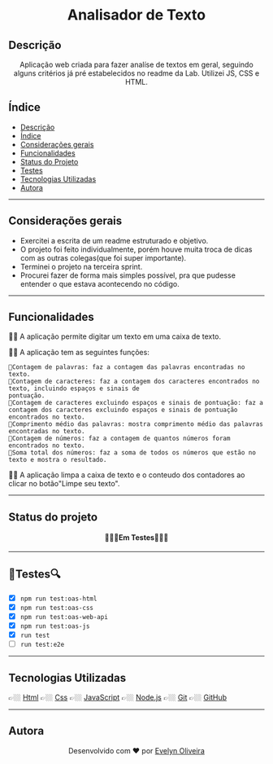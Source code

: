 <h1 align="center"> Analisador de Texto</h1>

##  Descrição

<p align="center">Aplicação web criada para fazer analíse de textos em geral, seguindo alguns critérios já pré estabelecidos no readme da Lab. Utilizei JS, CSS e HTML.</p>

## Índice

- [Descrição](#Descrição)
- [Índice](#índice)
- [Considerações gerais](#considerações-gerais)
- [Funcionalidades](#funcionalidades)
- [Status do Projeto](#status-do-projeto)
- [Testes](#testes)
- [Tecnologias Utilizadas](#tecnologias-utlizadas)
- [Autora](#autora)

---

## Considerações gerais

- Exercitei a escrita de um readme estruturado e objetivo.
- O projeto foi feito individualmente, porém houve muita troca de dicas com as outras colegas(que foi super importante).
- Terminei o projeto na terceira sprint.
- Procurei fazer de forma mais simples possível, pra que pudesse entender o que estava acontecendo no código.

---

## Funcionalidades

👍🏼 A aplicação permite digitar um texto em uma caixa de texto.

👍🏼 A aplicação tem as seguintes funções:
 
    📌Contagem de palavras: faz a contagem das palavras encontradas no texto.
    📌Contagem de caracteres: faz a contagem dos caracteres encontrados no texto, incluindo espaços e sinais de
    pontuação.
    📌Contagem de caracteres excluindo espaços e sinais de pontuação: faz a contagem dos caracteres excluindo espaços e sinais de pontuação encontrados no texto.
    📌Comprimento médio das palavras: mostra comprimento médio das palavras encontradas no texto.
    📌Contagem de números: faz a contagem de quantos números foram encontrados no texto.
    📌Soma total dos números: faz a soma de todos os números que estão no texto e mostra o resultado.
  
👍🏼 A aplicação limpa a caixa de texto e o conteudo dos contadores ao clicar no botão"Limpe seu texto".

---

## Status do projeto
<h4 align="center">🕵🏻‍♀️Em Testes🕵🏻‍♀️</h4>

---

## 🔎Testes🔍
  - [x] `npm run test:oas-html`
  - [x] `npm run test:oas-css`
  - [x] `npm run test:oas-web-api`
  - [x] `npm run test:oas-js`
  - [x] `run test`
  - [ ] `run test:e2e`

---

## Tecnologias Utilizadas

👉🏼 [Html](https://html.spec.whatwg.org/)
👉🏼 [Css](https://developer.mozilla.org/pt-BR/docs/Web/CSS)
👉🏼 [JavaScript](https://www.freecodecamp.org/portuguese/news/o-manual-de-javascript-para-iniciantes/)
👉🏼 [Node.js](https://nodejs.org/en)
👉🏼 [Git](https://git-scm.com/)
👉🏼 [GitHub](https://github.com/)

---

## Autora

<p align="center">Desenvolvido com ❤️ por <a href="https://evy-oliveira.github.io/portfolio-profissional/" target="_blank">Evelyn Oliveira</a></p>